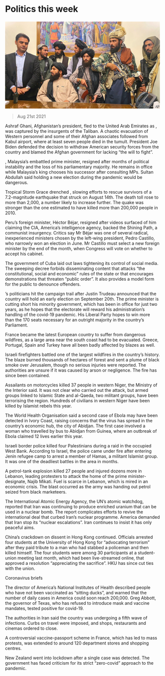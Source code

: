 ###### 

# Politics this week 

#####  

![image](images/20210821_wwp001.jpg) 

> Aug 21st 2021 

Ashraf Ghani, Afghanistan’s president, fled to the United Arab Emirates as , was captured by the insurgents of the Taliban. A chaotic evacuation of Western personnel and some of their Afghan associates followed from Kabul airport, where at least seven people died in the tumult. President Joe Biden defended the decision to withdraw American security forces from the country and blamed the Afghan government for lacking “the will to fight”.

, Malaysia’s embattled prime minister, resigned after months of political instability and the loss of his parliamentary majority. He remains in office while Malaysia’s king chooses his successor after consulting MPs. Sultan Abdullah said holding a new election during the pandemic would be dangerous.


Tropical Storm Grace drenched , slowing efforts to rescue survivors of a 7.2-magnitude earthquake that struck on August 14th. The death toll rose to more than 2,000, a number likely to increase further. The quake was stronger than the one estimated to have killed more than 200,000 people in 2010.

Peru’s foreign minister, Héctor Béjar, resigned after videos surfaced of him claiming the CIA, America’s intelligence agency, backed the Shining Path, a communist insurgency. Critics say Mr Béjar was one of several radical, inexperienced ministers chosen by the left-wing president, Pedro Castillo, who narrowly won an election in June. Mr Castillo must select a new foreign minister by the end of the month, when Congress will vote on whether to accept his cabinet.

The government of Cuba laid out laws tightening its control of social media. The sweeping decree forbids disseminating content that attacks “the constitutional, social and economic” rules of the state or that encourages demonstrations that threaten “public order”. It also provides a model form for the public to denounce offenders.

’s politicians hit the campaign trail after Justin Trudeau announced that the country will hold an early election on September 20th. The prime minister is cutting short his minority government, which has been in office for just two years, as he hopes that the electorate will reward his administration’s handling of the covid-19 pandemic. His Liberal Party hopes to win more than the 170 seats necessary for an outright majority in the country’s Parliament.

France became the latest European country to suffer from dangerous wildfires, as a large area near the south coast had to be evacuated. Greece, Portugal, Spain and Turkey have all been badly affected by blazes as well.

Israeli firefighters battled one of the largest wildfires in the country’s history. The blaze burned thousands of hectares of forest and sent a plume of black smoke over Jerusalem, though no serious injuries were reported. The authorities are unsure if it was caused by arson or negligence. The fire has since been contained.

Assailants on motorcycles killed 37 people in western Niger, the Ministry of the Interior said. It was not clear who carried out the attack, but armed groups linked to Islamic State and al-Qaeda, two militant groups, have been terrorising the region. Hundreds of civilians in western Niger have been killed by Islamist rebels this year.

The World Health Organisation said a second case of Ebola may have been detected in Ivory Coast, raising concerns that the virus has spread in the country’s economic hub, the city of Abidjan. The first case involved a woman who travelled by bus to Abidjan from Guinea, where an outbreak of Ebola claimed 12 lives earlier this year.

Israeli border police killed four Palestinians during a raid in the occupied West Bank. According to Israel, the police came under fire after entering Jenin refugee camp to arrest a member of Hamas, a militant Islamist group. It was one of the deadliest battles in the area in months.

A petrol-tank explosion killed 27 people and injured dozens more in Lebanon, leading protesters to attack the home of the prime minister-designate, Najib Mikati. Fuel is scarce in Lebanon, which is mired in an economic crisis. The blast occurred as the army was handing out petrol seized from black marketeers.

The International Atomic Energy Agency, the UN’s atomic watchdog, reported that Iran was continuing to produce enriched uranium that can be used in a nuclear bomb. The report complicates efforts to revive the international deal that curbed Iran’s nuclear programme. America demanded that Iran stop its “nuclear escalations”. Iran continues to insist it has only peaceful aims.

China’s crackdown on dissent in Hong Kong continued. Officials arrested four students at the University of Hong Kong for “advocating terrorism” after they paid tribute to a man who had stabbed a policeman and then killed himself. The four students were among 30 participants at a student-union meeting last month, which had been live-streamed online, that approved a resolution “appreciating the sacrifice”. HKU has since cut ties with the union.

Coronavirus briefs


The director of America’s National Institutes of Health described people who have not been vaccinated as “sitting ducks”, and warned that the number of daily cases in America could soon reach 200,000. Greg Abbott, the governor of Texas, who has refused to introduce mask and vaccine mandates, tested positive for covid-19.

The authorities in Iran said the country was undergoing a fifth wave of infections. Curbs on travel were imposed, and shops, restaurants and cinemas ordered to close.

A controversial vaccine-passport scheme in France, which has led to mass protests, was extended to around 120 department stores and shopping centres.

New Zealand went into lockdown after a single case was detected. The government has faced criticism for its strict “zero-covid” approach to the pandemic.

